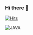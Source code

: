 ### Hi there 👋

[![Hits](https://hits.seeyoufarm.com/api/count/incr/badge.svg?url=https%3A%2F%2Fgithub.com%2Fgjbae1212%2Fhit-counter)](https://hits.seeyoufarm.com)                    

<img alt="JAVA" src ="https://img.shields.io/badge/Java-#007396.svg?&style=for-the-badge&logo=Java&logoColor=#007396"/>

